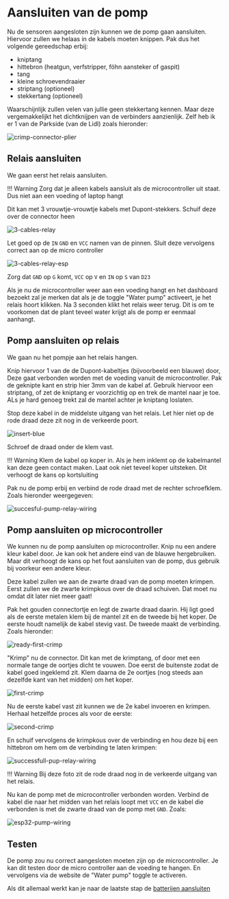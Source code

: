 # Aansluiten van de pomp

Nu de sensoren aangesloten zijn kunnen we de pomp gaan aansluiten. Hiervoor zullen we helaas in de kabels moeten knippen. Pak dus het volgende gereedschap erbij:

- kniptang
- hittebron (heatgun, verfstripper, föhn aansteker of gaspit)
- tang
- kleine schroevendraaier
- striptang (optioneel)
- stekkertang (optioneel)

Waarschijnlijk zullen velen van jullie geen stekkertang kennen. Maar deze vergemakkelijkt het dichtknijpen van de verbinders aanzienlijk. Zelf heb ik er 1 van de Parkside (van de Lidl) zoals hieronder:

![crimp-connector-plier](../img/tang.jpg)

## Relais aansluiten

We gaan eerst het relais aansluiten.

!!! Warning
    Zorg dat je alleen kabels aansluit als de microcontroller uit staat. Dus niet aan een voeding of laptop hangt

Dit kan met 3 vrouwtje-vrouwtje kabels met Dupont-stekkers. Schuif deze over de connector heen

![3-cables-relay](../img/relay-3-cables.jpg)

Let goed op de `IN` `GND` en `VCC` namen van de pinnen. Sluit deze vervolgens correct aan op de micro controller

![3-cables-relay-esp](../img/esp32-relay-3.jpg)

Zorg dat `GND` op `G` komt, `VCC` op `V` en `IN` op `S` van `D23`

Als je nu de microcontroller weer aan een voeding hangt en het dashboard bezoekt zal je merken dat als je de toggle "Water pump" activeert, je het relais hoort klikken. Na 3 seconden klikt het relais weer terug. Dit is om te voorkomen dat de plant teveel water krijgt als de pomp er eenmaal aanhangt.

## Pomp aansluiten op relais

We gaan nu het pompje aan het relais hangen.

Knip hiervoor 1 van de de Dupont-kabeltjes (bijvoorbeeld een blauwe) door, Deze gaat verbonden worden met de voeding vanuit de microcontroller. Pak de geknipte kant en strip hier 3mm van de kabel af. Gebruik hiervoor een striptang, of zet de kniptang er voorzichtig op en trek de mantel naar je toe. ALs je hard genoeg trekt zal de mantel achter je kniptang loslaten.

Stop deze kabel in de middelste uitgang van het relais. Let hier niet op de rode draad deze zit nog in de verkeerde poort.

![insert-blue](../img/relay-insert-blue.jpg)

Schroef de draad onder de klem vast.

!!! Warning
    Klem de kabel op koper in. Als je hem inklemt op de kabelmantel kan deze geen contact maken. Laat ook niet teveel koper uitsteken. Dit verhoogt de kans op kortsluiting

Pak nu de pomp erbij en verbind de rode draad met de rechter schroefklem. Zoals hieronder weergegeven:

![succesful-pump-relay-wiring](../img/correct-relay-wiring.jpg)

## Pomp aansluiten op microcontroller

We kunnen nu de pomp aansluiten op microcontroller. Knip nu een andere kleur kabel door. Je kan ook het andere eind van de blauwe hergebruiken. Maar dit verhoogt de kans op het fout aansluiten van de pomp, dus gebruik bij voorkeur een andere kleur.

Deze kabel zullen we aan de zwarte draad van de pomp moeten krimpen. Eerst zullen we de zwarte krimpkous over de draad schuiven. Dat moet nu omdat dit later niet meer gaat!

Pak het gouden connectortje en legt de zwarte draad daarin. Hij ligt goed als de eerste metalen klem bij de mantel zit en de tweede bij het koper. De eerste houdt namelijk de kabel stevig vast. De tweede maakt de verbinding. Zoals hieronder:

![ready-first-crimp](../img/ready-first-crimp.jpg)

"Krimp" nu de connector. Dit kan met de krimptang, of door met een normale tange de oortjes dicht te vouwen. Doe eerst de buitenste zodat de kabel goed ingeklemd zit. Klem daarna de 2e oortjes (nog steeds aan dezelfde kant van het midden) om het koper.

![first-crimp](../img/first-crimp.jpg)

Nu de eerste kabel vast zit kunnen we de 2e kabel invoeren en krimpen. Herhaal hetzelfde proces als voor de eerste:

![second-crimp](../img/second-crimp.jpg)

En schuif vervolgens de krimpkous over de verbinding en hou deze bij een hittebron om hem om de verbinding te laten krimpen:

![successfull-pup-relay-wiring](../img/crimped-pump.jpg)

!!! Warning
    Bij deze foto zit de rode draad nog in de verkeerde uitgang van het relais.

Nu kan de pomp met de microcontroller verbonden worden. Verbind de kabel die naar het midden van het relais loopt met `VCC` en de kabel die verbonden is met de zwarte draad van de pomp met `GND`. Zoals:

![esp32-pump-wiring](../img/esp32-pump-wiring.jpg)

## Testen

De pomp zou nu correct aangesloten moeten zijn op de microcontroller. Je kan dit testen door de micro controller aan de voeding te hangen. En vervolgens via de website de "Water pump" toggle te activeren.


Als dit allemaal werkt kan je naar de laatste stap de [batterijen aansluiten](./04-batteries.md)